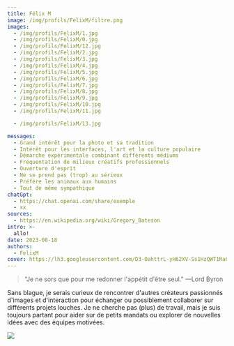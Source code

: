 ```yaml
---
title: Félix M
image: /img/profils/FelixM/filtre.png
images:
  - /img/profils/FelixM/1.jpg
  - /img/profils/FelixM/0.jpg
  - /img/profils/FelixM/12.jpg
  - /img/profils/FelixM/2.jpg
  - /img/profils/FelixM/3.jpg
  - /img/profils/FelixM/4.jpg
  - /img/profils/FelixM/5.jpg
  - /img/profils/FelixM/6.jpg
  - /img/profils/FelixM/7.jpg
  - /img/profils/FelixM/8.jpg
  - /img/profils/FelixM/9.jpg
  - /img/profils/FelixM/10.jpg
  - /img/profils/FelixM/11.jpg

  - /img/profils/FelixM/13.jpg

messages:
  - Grand intérêt pour la photo et sa tradition
  - Intérêt pour les interfaces, l'art et la culture populaire
  - Démarche expérimentale combinant différents médiums
  - Fréquentation de milieux créatifs professionnels
  - Ouverture d'esprit
  - Ne se prend pas (trop) au sérieux
  - Préfère les animaux aux humains
  - Tout de même sympathique
chatGpt:
  - https://chat.openai.com/share/exemple
  - xx
sources:
  - https://en.wikipedia.org/wiki/Gregory_Bateson
intro: >-
  allo!
date: 2023-08-18 
authors:
  - FelixM 
cover: https://lh3.googleusercontent.com/D3-OahttrL-yH62XV-Ss1HzQWT1RaCeAowh_b24TSPUbfilOv559cGrzrExTklxin0oOrZ4RlyPYe85coUMZDSTCqgMOlsofyLm3RKFzhwONddZRf8X_=w2400-rj
---
```




> "Je ne sors que pour me redonner l'appétit d'être seul." —Lord Byron 

  Sans blague, je serais curieux de rencontrer d'autres créateurs passionnés 
  d'images et d'interaction pour échanger ou possiblement collaborer sur 
  différents projets louches. Je ne cherche pas (plus) de travail, mais je suis toujours 
  partant pour aider sur de petits mandats ou explorer de nouvelles idées avec des équipes motivées.

 
 
![](/img/profils/FelixM/8.jpg)
 


